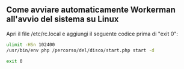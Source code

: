 ## Come avviare automaticamente Workerman all'avvio del sistema su Linux

Apri il file /etc/rc.local e aggiungi il seguente codice prima di "exit 0":

```bash
ulimit -HSn 102400
/usr/bin/env php /percorso/del/disco/start.php start -d

exit 0
```

